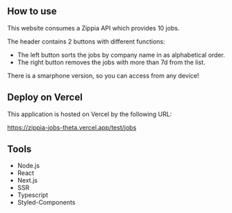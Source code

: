 ## How to use

This website consumes a Zippia API which provides 10 jobs.

The header contains 2 buttons with different functions:
- The left button sorts the jobs by company name in as alphabetical order.
- The right button removes the jobs with more than 7d from the list.

There is a smarphone version, so you can access from any device!


## Deploy on Vercel

This application is hosted on Vercel by the following URL:

https://zippia-jobs-theta.vercel.app/test/jobs


## Tools
- Node.js
- React
- Next.js
- SSR
- Typescript
- Styled-Components
